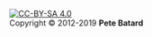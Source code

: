 [![CC-BY-SA 4.0](https://cdn.rawgit.com/wiki/pbatard/rufus/images/cc-by-sa.svg)](https://creativecommons.org/licenses/by-sa/4.0/)<br/>Copyright © 2012-2019 __Pete Batard__
